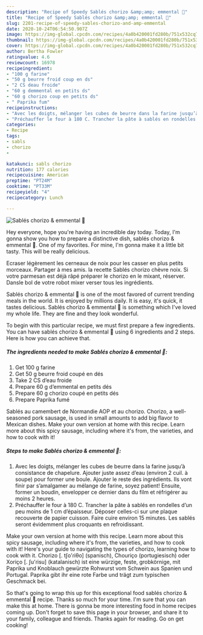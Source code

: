 ```yaml
---
description: "Recipe of Speedy Sablés chorizo &amp;amp; emmental 🧀"
title: "Recipe of Speedy Sablés chorizo &amp;amp; emmental 🧀"
slug: 2201-recipe-of-speedy-sables-chorizo-and-amp-emmental
date: 2020-10-24T06:54:50.907Z
image: https://img-global.cpcdn.com/recipes/4a0b420001fd280b/751x532cq70/sables-chorizo-emmental-🧀-photo-principale-de-la-recette.jpg
thumbnail: https://img-global.cpcdn.com/recipes/4a0b420001fd280b/751x532cq70/sables-chorizo-emmental-🧀-photo-principale-de-la-recette.jpg
cover: https://img-global.cpcdn.com/recipes/4a0b420001fd280b/751x532cq70/sables-chorizo-emmental-🧀-photo-principale-de-la-recette.jpg
author: Bertha Fowler
ratingvalue: 4.6
reviewcount: 16978
recipeingredient:
- "100 g farine"
- "50 g beurre froid coup en ds"
- "2 CS deau froide"
- "60 g demmental en petits ds"
- "60 g chorizo coup en petits ds"
- " Paprika fum"
recipeinstructions:
- "Avec les doigts, mélanger les cubes de beurre dans la farine jusqu’à consistance de chapelure. Ajouter juste assez d’eau (environ 2 cuil. à soupe) pour former une boule. Ajouter le reste des ingrédients. Ils vont finir par s’amalgamer au mélange de farine, soyez patient! Ensuite, former un boudin, envelopper ce dernier dans du film et réfrigérer au moins 2 heures."
- "Préchauffer le four à 180 C. Trancher la pâte à sablés en rondelles d’un peu moins de 1 cm d’épaisseur. Déposer celles-ci sur une plaque recouverte de papier cuisson. Faire cuire environ 15 minutes. Les sablés seront évidemment plus croquants en refroidissant."
categories:
- Recipe
tags:
- sabls
- chorizo
- 

katakunci: sabls chorizo  
nutrition: 177 calories
recipecuisine: American
preptime: "PT24M"
cooktime: "PT33M"
recipeyield: "4"
recipecategory: Lunch

---
```



![Sablés chorizo &amp; emmental 🧀](https://img-global.cpcdn.com/recipes/4a0b420001fd280b/751x532cq70/sables-chorizo-emmental-🧀-photo-principale-de-la-recette.jpg)

Hey everyone, hope you're having an incredible day today. Today, I'm gonna show you how to prepare a distinctive dish, sablés chorizo &amp; emmental 🧀. One of my favorites. For mine, I'm gonna make it a little bit tasty. This will be really delicious.

Ecraser légèrement les cerneaux de noix pour les casser en plus petits morceaux. Partager à mes amis. la recette Sablés chorizo chèvre noix. Si votre parmesan est déjà râpé préparer le chorizo en le mixant, réserver. Dansle bol de votre robot mixer verser tous les ingrédients.

Sablés chorizo &amp; emmental 🧀 is one of the most favored of current trending meals in the world. It is enjoyed by millions daily. It is easy, it's quick, it tastes delicious. Sablés chorizo &amp; emmental 🧀 is something which I've loved my whole life. They are fine and they look wonderful.


To begin with this particular recipe, we must first prepare a few ingredients. You can have sablés chorizo &amp; emmental 🧀 using 6 ingredients and 2 steps. Here is how you can achieve that.

<!--inarticleads1-->

##### The ingredients needed to make Sablés chorizo &amp; emmental 🧀:

1. Get 100 g farine
1. Get 50 g beurre froid coupé en dés
1. Take 2 CS d’eau froide
1. Prepare 60 g d’emmental en petits dés
1. Prepare 60 g chorizo coupé en petits dés
1. Prepare  Paprika fumé


Sablés au camembert de Normandie AOP et au chorizo. Chorizo, a well-seasoned pork sausage, is used in small amounts to add big flavor to Mexican dishes. Make your own version at home with this recipe. Learn more about this spicy sausage, including where it&#39;s from, the varieties, and how to cook with it! 

<!--inarticleads2-->

##### Steps to make Sablés chorizo &amp; emmental 🧀:

1. Avec les doigts, mélanger les cubes de beurre dans la farine jusqu’à consistance de chapelure. Ajouter juste assez d’eau (environ 2 cuil. à soupe) pour former une boule. Ajouter le reste des ingrédients. Ils vont finir par s’amalgamer au mélange de farine, soyez patient! Ensuite, former un boudin, envelopper ce dernier dans du film et réfrigérer au moins 2 heures.
1. Préchauffer le four à 180 C. Trancher la pâte à sablés en rondelles d’un peu moins de 1 cm d’épaisseur. Déposer celles-ci sur une plaque recouverte de papier cuisson. Faire cuire environ 15 minutes. Les sablés seront évidemment plus croquants en refroidissant.


Make your own version at home with this recipe. Learn more about this spicy sausage, including where it&#39;s from, the varieties, and how to cook with it! Here&#39;s your guide to navigating the types of chorizo, learning how to cook with it. Chorizo [. tʃo&#39;ɾiθo] (spanisch), Chouriço (portugiesisch) oder Xoriço [. ʃu&#39;ɾisu] (katalanisch) ist eine würzige, feste, grobkörnige, mit Paprika und Knoblauch gewürzte Rohwurst vom Schwein aus Spanien und Portugal. Paprika gibt ihr eine rote Farbe und trägt zum typischen Geschmack bei. 

So that's going to wrap this up for this exceptional food sablés chorizo &amp; emmental 🧀 recipe. Thanks so much for your time. I'm sure that you can make this at home. There is gonna be more interesting food in home recipes coming up. Don't forget to save this page in your browser, and share it to your family, colleague and friends. Thanks again for reading. Go on get cooking!
